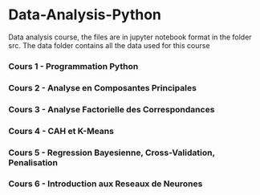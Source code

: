 # Data-Analysis-Python

Data analysis course, the files are in jupyter notebook format in the folder src. The data folder contains all the data used for this course

### Cours 1 - Programmation Python
### Cours 2 - Analyse en Composantes Principales
### Cours 3 - Analyse Factorielle des Correspondances
### Cours 4 - CAH et K-Means
### Cours 5 - Regression Bayesienne, Cross-Validation, Penalisation
### Cours 6 - Introduction aux Reseaux de Neurones
